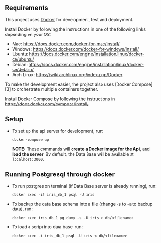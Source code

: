 ## Requirements

This project uses [Docker](https://docker.com) for development,
test and deployment.

Install Docker by following the instructions in one of the following links,
depending on your OS:
- Mac: https://docs.docker.com/docker-for-mac/install/
- Windows: https://docs.docker.com/docker-for-windows/install/
- Ubuntu: https://docs.docker.com/engine/installation/linux/docker-ce/ubuntu/
- Debian: https://docs.docker.com/engine/installation/linux/docker-ce/debian/
- Arch Linux: https://wiki.archlinux.org/index.php/Docker

To make the development easier, the project also uses [Docker Compose][3]
to orchestrate multiple containers together.

Install Docker Compose by following the instructions in
https://docs.docker.com/compose/install/.

## Setup

- To set up the api server for development, run:
  ```
  docker-compose up
  ```
  **NOTE:** These commands will **create a Docker image for the Api**,
  and **load the server**. By default, the Data Base will be available at
  `localhost:3000`.

## Running Postgresql through docker

- To run postgres on terminal (if Data Base server is already running), run:
  ```
  docker exec -it iris_db_1 psql -U iris
  ```
- To backup the data base schema into a file (change -s to -a to backup data), run:
  ```
  docker exec iris_db_1 pg_dump -s -U iris > db/<filename>
  ```
- To load a script into data base, run:
  ```
  docker exec -i iris_db_1 psql -U iris < db/<filename>
  ```
